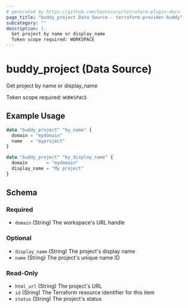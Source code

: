 ```yaml
---
# generated by https://github.com/hashicorp/terraform-plugin-docs
page_title: "buddy_project Data Source - terraform-provider-buddy"
subcategory: ""
description: |-
  Get project by name or display_name
  Token scope required: WORKSPACE
---
```


# buddy_project (Data Source)

Get project by name or display_name

Token scope required: `WORKSPACE`

## Example Usage

```terraform
data "buddy_project" "by_name" {
  domain = "mydomain"
  name   = "myproject"
}

data "buddy_project" "by_display_name" {
  domain       = "mydomain"
  display_name = "My project"
}
```

<!-- schema generated by tfplugindocs -->
## Schema

### Required

- `domain` (String) The workspace's URL handle

### Optional

- `display_name` (String) The project's display name
- `name` (String) The project's unique name ID

### Read-Only

- `html_url` (String) The project's URL
- `id` (String) The Terraform resource identifier for this item
- `status` (String) The project's status


